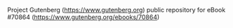 Project Gutenberg (https://www.gutenberg.org) public repository for
eBook #70864 (https://www.gutenberg.org/ebooks/70864)
